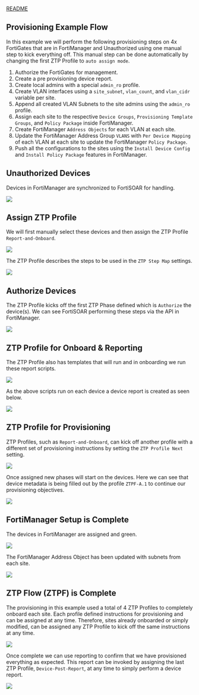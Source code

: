 [README](../README.md)

## Provisioning Example Flow

In this example we will perform the following provisioning steps on 4x FortiGates that are in FortiManager and Unauthorized using one manual step to kick everything off. This manual step can be done automatically by changing the first ZTP Profile to `auto assign mode`. 

  1) Authorize the FortiGates for management.
  2) Create a pre provisioning device report.
  3) Create local admins with a special `admin_ro` profile. 
  4) Create VLAN interfaces using a `site_subnet`, `vlan_count`, and `vlan_cidr` variable per site. 
  5) Append all created VLAN Subnets to the site admins using the `admin_ro` profile. 
  5) Assign each site to the respective `Device Groups`, `Provisioning Template Groups`, and `Policy Package` inside FortiManager. 
  6) Create FortiManager `Address Objects` for each VLAN at each site. 
  7) Update the FortiManager Address Group `VLANS` with `Per Device Mapping` of each VLAN at each site to update the FortiManager `Policy Package`. 
  8) Push all the configurations to the sites using the `Install Device Config` and `Install Policy Package` features in FortiManager. 

## Unauthorized Devices
Devices in FortiManager are synchronized to FortiSOAR for handling. 

![](./images/example1/ex1-001.png)

## Assign ZTP Profile
We will first manually select these devices and then assign the ZTP Profile `Report-and-Onboard`. 

![](./images/example1/ex1-002.png)

The ZTP Profile describes the steps to be used in the `ZTP Step Map` settings. 

![](./images/example1/ex1-003.png)

## Authorize Devices
The ZTP Profile kicks off the first ZTP Phase defined which is `Authorize` the device(s). We can see FortiSOAR performing these steps via the API in FortiManager. 

![](./images/example1/ex1-004.png)

## ZTP Profile for Onboard & Reporting

The ZTP Profile also has templates that will run and in onboarding we run these report scripts. 

![](./images/example1/ex1-003b.png)

As the above scripts run on each device a device report is created as seen below. 

![](./images/example1/ex1-006.png)

## ZTP Profile for Provisioning

ZTP Profiles, such as `Report-and-Onboard`, can kick off another profile with a different set of provisioning instructions by setting the `ZTP Profile Next` setting. 

![](./images/example1/ex1-010.png)

Once assigned new phases will start on the devices. Here we can see that device metadata is being filled out by the profile `ZTPF-A.1` to continue our provisioning objectives. 

![](./images/example1/ex1-005.png)

## FortiManager Setup is Complete

The devices in FortiManager are assigned and green. 

![](./images/example1/ex1-011.png)

The FortiManager Address Object has been updated with subnets from each site. 

![](./images/example1/ex1-012.png)

## ZTP Flow (ZTPF) is Complete

The provisioning in this example used a total of 4 ZTP Profiles to completely onboard each site. Each profile defined instructions for provisioning and can be assigned at any time. Therefore, sites already onboarded or simply modified, can be assigned any ZTP Profile to kick off the same instructions at any time. 

![](./images/example1/ex1-013.png)

Once complete we can use reporting to confirm that we have provisioned everything as expected. This report can be invoked by assigning the last ZTP Profile, `Device-Post-Report`, at any time to simply perform a device report. 

![](./images/example1/ex1-009.png)
